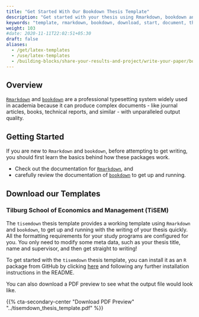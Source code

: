 ```yaml
---
title: "Get Started With Our Bookdown Thesis Template"
description: "Get started with your thesis using Rmarkdown, bookdown and the `tisemdown` template."
keywords: "template, rmarkdown, bookdown, download, start, document, thesis"
weight: 103
#date: 2020-11-11T22:02:51+05:30
draft: false
aliases:
  - /get/latex-templates
  - /use/latex-templates
  - /building-blocks/share-your-results-and-project/write-your-paper/bookdown-theses
---
```


## Overview

[`Rmarkdown`](https://rmarkdown.rstudio.com/) and [`bookdown`](https://bookdown.org/yihui/bookdown/) are a professional typesetting system widely used in academia because it can produce complex documents - like journal articles, books, technical reports, and similar - with unparalleled output quality.

## Getting Started

If you are new to `Rmarkdown` and `bookdown`, before attempting to get writing, you should first learn the basics behind how these packages work.

- Check out the documentation for [`Rmarkdown`](https://bookdown.org/yihui/rmarkdown/), and 
- carefully review the documentation of [`bookdown`](https://bookdown.org/yihui/bookdown/) to get up and running.

## Download our Templates

### Tilburg School of Economics and Management (TiSEM)

The `tisemdown` thesis template provides a working template using `Rmarkdown` and `bookdown`, to get up and running with the writing of your thesis quickly. All the formatting requirements for your study programs are configured for you. You only need to modify some meta data, such as your thesis title, name and supervisor, and then get straight to writing!

To get started with the `tisemdown` thesis template, you can install it as an `R` package from GitHub by clicking [here](https://github.com/deer-marketing-lab/tisemdown) and following any further installation instructions in the README.

You can also download a PDF preview to see what the output file would look like.

{{% cta-secondary-center "Download PDF Preview" "../tisemdown_thesis_template.pdf" %}}
